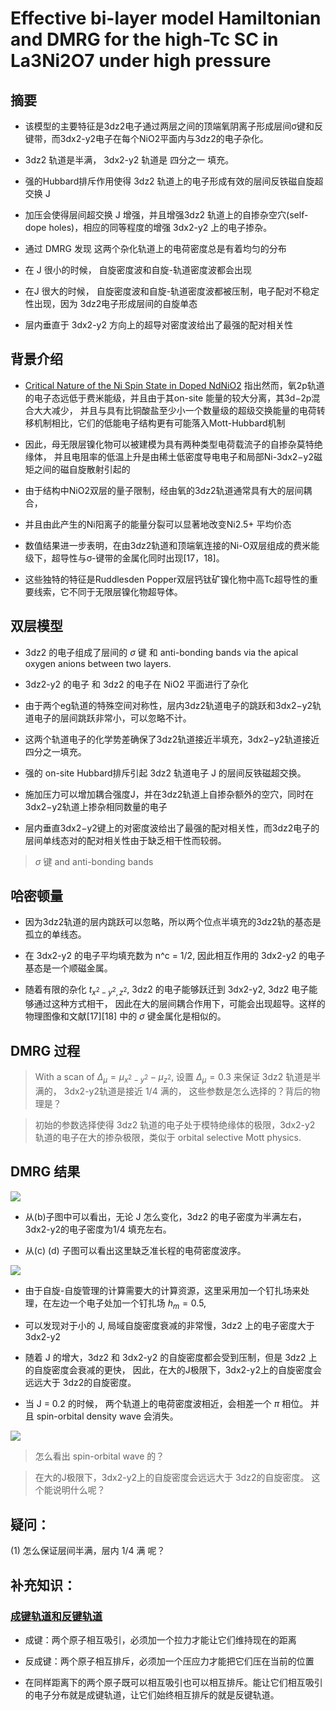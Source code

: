 # Effective bi-layer model Hamiltonian and DMRG for the high-Tc SC in La3Ni2O7 under high pressure

## 摘要

* 该模型的主要特征是3dz2电子通过两层之间的顶端氧阴离子形成层间σ键和反键带，而3dx2-y2电子在每个NiO2平面内与3dz2的电子杂化。

* 3dz2 轨道是半满， 3dx2-y2 轨道是 四分之一 填充。

* 强的Hubbard排斥作用使得 3dz2 轨道上的电子形成有效的层间反铁磁自旋超交换 J

* 加压会使得层间超交换 J 增强，并且增强3dz2 轨道上的自掺杂空穴(self-dope holes)，相应的同等程度的增强 3dx2-y2 上的电子掺杂。

* 通过 DMRG 发现 这两个杂化轨道上的电荷密度总是有着均匀的分布

* 在 J 很小的时候， 自旋密度波和自旋-轨道密度波都会出现

* 在J 很大的时候， 自旋密度波和自旋-轨道密度波都被压制，电子配对不稳定性出现，因为 3dz2电子形成层间的自旋单态

* 层内垂直于 3dx2-y2 方向上的超导对密度波给出了最强的配对相关性
 
 ## 背景介绍
 
 * [Critical Nature of the Ni Spin State in Doped NdNiO2](https://journals.aps.org/prl/abstract/10.1103/PhysRevLett.124.207004)
指出然而，氧2p轨道的电子态远低于费米能级，并且由于其on-site 能量的较大分离，其3d−2p混合大大减少，
并且与具有比铜酸盐至少小一个数量级的超级交换能量的电荷转移机制相比，它们的低能电子结构更有可能落入Mott-Hubbard机制

* 因此，母无限层镍化物可以被建模为具有两种类型电荷载流子的自掺杂莫特绝缘体，
并且电阻率的低温上升是由稀土低密度导电电子和局部Ni-3dx2−y2磁矩之间的磁自旋散射引起的

* 由于结构中NiO2双层的量子限制，经由氧的3dz2轨道通常具有大的层间耦合，

* 并且由此产生的Ni阳离子的能量分裂可以显著地改变Ni2.5+ 平均价态

* 数值结果进一步表明，在由3dz2轨道和顶端氧连接的Ni-O双层组成的费米能级下，超导性与σ-键带的金属化同时出现[17，18]。

* 这些独特的特征是Ruddlesden Popper双层钙钛矿镍化物中高Tc超导性的重要线索，它不同于无限层镍化物超导体。


## 双层模型

* 3dz2 的电子组成了层间的 $\sigma$ 键 和 anti-bonding bands via the apical oxygen anions between two layers. 

* 3dz2-y2 的电子 和 3dz2 的电子在 NiO2 平面进行了杂化

* 由于两个eg轨道的特殊空间对称性，层内3dz2轨道电子的跳跃和3dx2−y2轨道电子的层间跳跃非常小，可以忽略不计。

* 这两个轨道电子的化学势差确保了3dz2轨道接近半填充，3dx2−y2轨道接近四分之一填充。

* 强的 on-site Hubbard排斥引起 3dz2 轨道电子 J 的层间反铁磁超交换。

* 施加压力可以增加耦合强度J，并在3dz2轨道上自掺杂额外的空穴，同时在3dx2−y2轨道上掺杂相同数量的电子

* 层内垂直3dx2−y2键上的对密度波给出了最强的配对相关性，而3dz2电子的层间单线态对的配对相关性由于缺乏相干性而较弱。

> $\sigma$ 键 and anti-bonding bands 
## 哈密顿量

* 因为3dz2轨道的层内跳跃可以忽略，所以两个位点半填充的3dz2轨的基态是孤立的单线态。

* 在 3dx2-y2 的电子平均填充数为 n^c = 1/2, 因此相互作用的 3dx2-y2 的电子基态是一个顺磁金属。

* 随着有限的杂化 $t_{x^2-y^2,z^2}$, 3dz2 的电子能够跃迁到 3dx2-y2, 3dz2 电子能够通过这种方式相干，
因此在大的层间耦合作用下，可能会出现超导。这样的物理图像和文献[17][18] 中的 $\sigma$ 键金属化是相似的。

## DMRG 过程

> With a scan of $\Delta_\mu = \mu_{x^2-y^2} - \mu_{z^2}$, 设置 $\Delta_{\mu} = 0.3$ 来保证 3dz2 轨道是半满的，
> 3dx2-y2轨道是接近 1/4 满的， 这些参数是怎么选择的？背后的物理是？

> 初始的参数选择使得 3dz2 轨道的电子处于模特绝缘体的极限，3dx2-y2 轨道的电子在大的掺杂极限，类似于
> orbital selective Mott physics. 

## DMRG 结果

![](https://github.com/yangyuan16/Literatures_reading/blob/main/strong_correlated_electrons/figs-B-Arxive-Ni-SC-1/fig1.png)

* 从(b)子图中可以看出，无论 J 怎么变化，3dz2 的电子密度为半满左右， 3dx2-y2的电子密度为1/4 填充左右。

* 从(c) (d) 子图可以看出这里缺乏准长程的电荷密度波序。

![](https://github.com/yangyuan16/Literatures_reading/blob/main/strong_correlated_electrons/figs-B-Arxive-Ni-SC-1/fig2.png)

* 由于自旋-自旋管理的计算需要大的计算资源，这里采用加一个钉扎场来处理，在左边一个电子处加一个钉扎场 $h_m = 0.5$,

* 可以发现对于小的 J, 局域自旋密度衰减的非常慢，3dz2 上的电子密度大于 3dx2-y2

* 随着 J 的增大，3dz2 和 3dx2-y2 的自旋密度都会受到压制，但是 3dz2 上的自旋密度会衰减的更快，
因此，在大的J极限下，3dx2-y2上的自旋密度会远远大于 3dz2的自旋密度。

* 当 J = 0.2 的时候， 两个轨道上的电荷密度波相近，会相差一个 $\pi$ 相位。
并且 spin-orbital density wave 会消失。

![](https://github.com/yangyuan16/Literatures_reading/blob/main/strong_correlated_electrons/figs-B-Arxive-Ni-SC-1/fig3.png)

> 怎么看出 spin-orbital wave 的？

> 在大的J极限下，3dx2-y2上的自旋密度会远远大于 3dz2的自旋密度。 这个能说明什么呢？


## 疑问：

(1) 怎么保证层间半满，层内 1/4 满 呢？

## 补充知识：

### [成键轨道和反键轨道](https://www.zhihu.com/question/302039912)

* 成键：两个原子相互吸引，必须加一个拉力才能让它们维持现在的距离

* 反成键：两个原子相互排斥，必须加一个压应力才能把它们压在当前的位置

* 在同样距离下的两个原子既可以相互吸引也可以相互排斥。能让它们相互吸引的电子分布就是成键轨道，让它们始终相互排斥的就是反键轨道。

